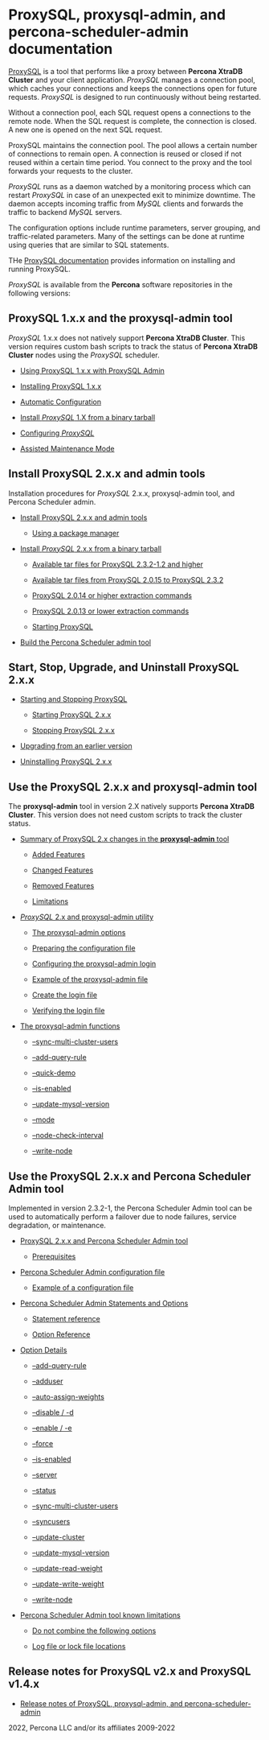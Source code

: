 # ProxySQL, proxysql-admin, and percona-scheduler-admin documentation

[ProxySQL](https://www.proxysql.com/) is a tool that performs like a proxy between **Percona XtraDB Cluster** and your client application. *ProxySQL* manages a connection pool, which caches your connections and keeps the connections open for future requests. *ProxySQL* is designed to run continuously without being restarted.

Without a connection pool, each SQL request opens a connections to the remote node. When the SQL request is complete, the connection is closed. A new one is opened on the next SQL request.

ProxySQL maintains the connection pool. The pool allows a certain number of connections to remain open. A connection is reused or closed if not reused within a certain time period. You connect to the proxy and the tool forwards your requests to the cluster.

*ProxySQL* runs as a daemon watched by a monitoring process which can restart *ProxySQL* in case of an unexpected exit to minimize downtime. The daemon accepts incoming traffic from *MySQL* clients and forwards the traffic to backend *MySQL* servers.

The configuration options include runtime parameters, server grouping, and traffic-related parameters. Many of the settings can be done at runtime using queries that are similar to SQL statements.

THe [ProxySQL documentation](https://proxysql.com/documentation/) provides information on installing and running ProxySQL.

*ProxySQL* is available from the **Percona** software repositories in the following versions:

## ProxySQL 1.x.x and the proxysql-admin tool

*ProxySQL* 1.x.x does not natively support **Percona XtraDB Cluster**. This
version requires custom bash scripts to track the status of **Percona XtraDB Cluster** nodes using the *ProxySQL* scheduler.

* [Using ProxySQL 1.x.x with ProxySQL Admin](proxysql-v1.md)

* [Installing ProxySQL 1.x.x](proxysql-v1.md#installing-proxysql-1-x-x)

* [Automatic Configuration](proxysql-v1.md#automatic-configuration)

* [Install *ProxySQL* 1.X from a binary tarball](tarball-v1.md)

* [Configuring *ProxySQL*](configuring.md)

* [Assisted Maintenance Mode](configuring.md#assisted-maintenance-mode)

## Install ProxySQL 2.x.x and admin tools

Installation procedures for *ProxySQL* 2.x.x, proxysql-admin tool, and Percona
Scheduler admin.

* [Install ProxySQL 2.x.x and admin tools](install-v2.md)


    * [Using a package manager](install-v2.md#using-a-package-manager)

* [Install *ProxySQL* 2.x.x from a binary tarball](installing-tarball.md)


    * [Available tar files for ProxySQL 2.3.2-1.2 and higher](installing-tarball.md#available-tar-files-for-proxysql-2-3-2-1-2-and-higher)

    * [Available tar files from ProxySQL 2.0.15 to ProxySQL 2.3.2](installing-tarball.md#available-tar-files-from-proxysql-2-0-15-to-proxysql-2-3-2)

    * [ProxySQL 2.0.14 or higher extraction commands](installing-tarball.md#proxysql-2-0-14-or-higher-extraction-commands)

    * [ProxySQL 2.0.13 or lower extraction commands](installing-tarball.md#proxysql-2-0-13-or-lower-extraction-commands)


    * [Starting ProxySQL](installing-tarball.md#starting-proxysql)

* [Build the Percona Scheduler admin tool](psa-build.md)

## Start, Stop, Upgrade, and Uninstall ProxySQL 2.x.x

* [Starting and Stopping ProxySQL](psql-process.md)

    * [Starting ProxySQL 2.x.x](psql-process.md#starting-proxysql-2-x-x)

    * [Stopping ProxySQL 2.x.x](psql-process.md#stopping-proxysql-2-x-x)

* [Upgrading from an earlier version](upgrade-psql.md)

* [Uninstalling ProxySQL 2.x.x](uninstall-psql.md)

## Use the ProxySQL 2.x.x and proxysql-admin tool

The **proxysql-admin** tool in version 2.X natively supports **Percona XtraDB Cluster**. This version does not need custom scripts to track the cluster status.

* [Summary of ProxySQL 2.x changes in the **proxysql-admin** tool](proxysql-changes.md)

    * [Added Features](proxysql-changes.md#added-features)

    * [Changed Features](proxysql-changes.md#changed-features)

    * [Removed Features](proxysql-changes.md#removed-features)

    * [Limitations](proxysql-changes.md#limitations)

* [*ProxySQL* 2.x and proxysql-admin utility](v2-config.md)

    * [The proxysql-admin options](v2-config.md#the-proxysql-admin-options)

    * [Preparing the configuration file](v2-config.md#preparing-the-configuration-file)

    * [Configuring the proxysql-admin login](v2-config.md#configuring-the-proxysql-admin-login)

    * [Example of the proxysql-admin file](v2-config.md#example-of-the-proxysql-admin-file)

    * [Create the login file](v2-config.md#create-the-login-file)

    * [Verifying the login file](v2-config.md#verifying-the-login-file)

* [The proxysql-admin functions](psql-functions.md)

    * [–sync-multi-cluster-users](psql-functions.md#sync-multi-cluster-users)

    * [–add-query-rule](psql-functions.md#add-query-rule)

    * [–quick-demo](psql-functions.md#quick-demo)

    * [–is-enabled](psql-functions.md#is-enabled)

    * [–update-mysql-version](psql-functions.md#update-mysql-version)

    * [–mode](psql-functions.md#mode)

    * [–node-check-interval](psql-functions.md#node-check-interval)

    * [–write-node](psql-functions.md#write-node)

## Use the ProxySQL 2.x.x and Percona Scheduler Admin tool

Implemented in version 2.3.2-1, the Percona Scheduler Admin tool can be used to automatically perform a failover due to node failures, service degradation, or maintenance.

* [ProxySQL 2.x.x and Percona Scheduler Admin tool](psa-scheduler.md)

    * [Prerequisites](psa-scheduler.md#prerequisites)

* [Percona Scheduler Admin configuration file](psa-config.md)

    * [Example of a configuration file](psa-config.md#example-of-a-configuration-file)

* [Percona Scheduler Admin Statements and Options](psa-ref.md)

    * [Statement reference](psa-ref.md#statement-reference)

    * [Option Reference](psa-ref.md#option-reference)

* [Option Details](psa-options.md)

    * [–add-query-rule](psa-options.md#add-query-rule)

    * [–adduser](psa-options.md#adduser)

    * [–auto-assign-weights](psa-options.md#auto-assign-weights)

    * [–disable / -d](psa-options.md#disable-d)

    * [–enable / -e](psa-options.md#enable-e)

    * [–force](psa-options.md#force)

    * [–is-enabled](psa-options.md#is-enabled)

    * [–server](psa-options.md#server)

    * [–status](psa-options.md#status)

    * [–sync-multi-cluster-users](psa-options.md#sync-multi-cluster-users)

    * [–syncusers](psa-options.md#syncusers)

    * [–update-cluster](psa-options.md#update-cluster)

    * [–update-mysql-version](psa-options.md#update-mysql-version)

    * [–update-read-weight](psa-options.md#update-read-weight)

    * [–update-write-weight](psa-options.md#update-write-weight)

    * [–write-node](psa-options.md#write-node)

* [Percona Scheduler Admin tool known limitations](psa-known-limitations.md)

    * [Do not combine the following options](psa-known-limitations.md#do-not-combine-the-following-options)

    * [Log file or lock file locations](psa-known-limitations.md#log-file-or-lock-file-locations)

## Release notes for ProxySQL v2.x and ProxySQL v1.4.x

* [Release notes of ProxySQL, proxysql-admin, and percona-scheduler-admin](release-notes.md)

2022, Percona LLC and/or its affiliates 2009-2022

<!-- `Docker` replace:: Docker -->
<!-- `MariaDB` replace:: MariaDB -->
<!-- `MySQL` replace:: MySQL -->
<!-- `--disable` replace:: `--disable` -->
<!-- **Percona** replace:: Percona -->
<!-- `ProxySQL Admin` replace:: **ProxySQL Admin** -->
<!-- `ProxySQL scheduler` replace:: ProxySQL scheduler -->
<!-- *ProxySQL* replace:: *ProxySQL* -->
<!-- **Percona Server for MySQL** replace:: Percona Server for MySQL -->
<!-- **Percona XtraDB Cluster** replace:: Percona XtraDB Cluster -->
